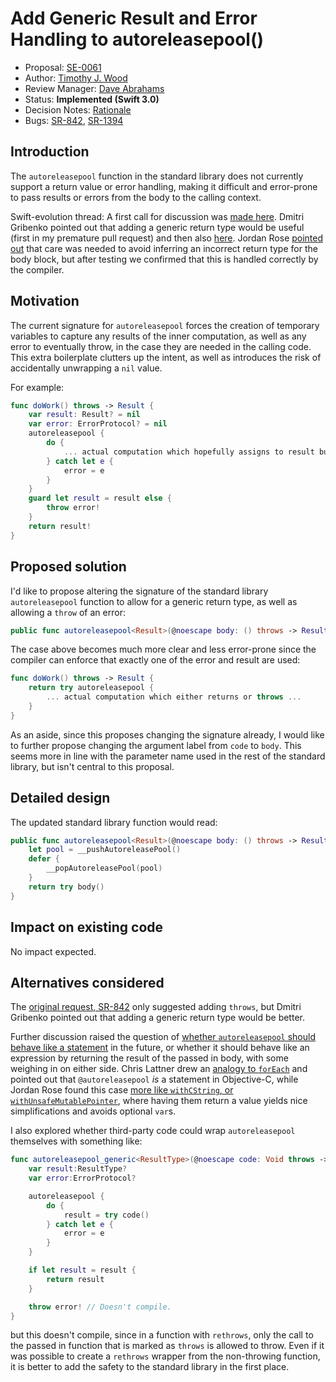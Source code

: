 # Add Generic Result and Error Handling to autoreleasepool()

* Proposal: [SE-0061](0061-autoreleasepool-signature.md)
* Author: [Timothy J. Wood](https://github.com/tjw)
* Review Manager: [Dave Abrahams](http://github.com/dabrahams)
* Status: **Implemented (Swift 3.0)**
* Decision Notes: [Rationale](https://forums.swift.org/t/accepted-se-0061-add-generic-result-and-error-handling-to-autoreleasepool/2425)
* Bugs: [SR-842](https://bugs.swift.org/browse/SR-842), [SR-1394](https://bugs.swift.org/browse/SR-1394)

## Introduction

The `autoreleasepool` function in the standard library does not currently
support a return value or error handling, making it difficult and error-prone
to pass results or errors from the body to the calling context.

Swift-evolution thread: A first call for discussion was
[made here](https://forums.swift.org/t/update-the-signature-of-objectivec-autoreleasepool-sr-842/1886).
Dmitri Gribenko pointed out that adding a generic return type would be useful
(first in my premature pull request) and then also [here](https://forums.swift.org/t/update-the-signature-of-objectivec-autoreleasepool-sr-842/1886/2).
Jordan Rose [pointed out](https://forums.swift.org/t/update-the-signature-of-objectivec-autoreleasepool-sr-842/1886/3)
that care was needed to avoid inferring an incorrect return type for the body
block, but after testing we confirmed that this is handled correctly by
the compiler.

## Motivation

The current signature for `autoreleasepool` forces the creation of temporary
variables to capture any results of the inner computation, as well as any error
to eventually throw, in the case they are needed in the calling code. This extra
boilerplate clutters up the intent, as well as introduces the risk of
accidentally unwrapping a `nil` value.

For example:

```swift
func doWork() throws -> Result {
    var result: Result? = nil
    var error: ErrorProtocol? = nil
    autoreleasepool {
        do {
            ... actual computation which hopefully assigns to result but might not ...
        } catch let e {
            error = e
        }
    }
    guard let result = result else {
        throw error!
    }
    return result!
}
```

## Proposed solution

I'd like to propose altering the signature of the standard library
`autoreleasepool` function to allow for a generic return type, as well as
allowing a `throw` of an error:

```swift
public func autoreleasepool<Result>(@noescape body: () throws -> Result) rethrows -> Result
```

The case above becomes much more clear and less error-prone since the compiler
can enforce that exactly one of the error and result are used:

```swift
func doWork() throws -> Result {
    return try autoreleasepool {
        ... actual computation which either returns or throws ...
    }
}
```

As an aside, since this proposes changing the signature already, I would like
to further propose changing the argument label from `code` to `body`. This seems
more in line with the parameter name used in the rest of the standard library,
but isn't central to this proposal.

## Detailed design

The updated standard library function would read:

```swift
public func autoreleasepool<Result>(@noescape body: () throws -> Result) rethrows -> Result {
    let pool = __pushAutoreleasePool()
    defer {
        __popAutoreleasePool(pool)
    }
    return try body()
}
```

## Impact on existing code

No impact expected.

## Alternatives considered

The [original request, SR-842](https://bugs.swift.org/browse/SR-842) only
suggested adding `throws`, but Dmitri Gribenko pointed out that adding a generic
return type would be better.

Further discussion raised the question of [whether `autoreleasepool` should
behave like a statement](https://forums.swift.org/t/update-the-signature-of-objectivec-autoreleasepool-sr-842/1886/13)
in the future, or whether it should behave like an expression by returning the
result of the passed in body, with some weighing in on either side.
Chris Lattner drew an [analogy to `forEach`](https://forums.swift.org/t/update-the-signature-of-objectivec-autoreleasepool-sr-842/1886/13)
and pointed out that `@autoreleasepool` *is* a statement in Objective-C, while
Jordan Rose found this case [more like `withCString`, or
`withUnsafeMutablePointer`](https://forums.swift.org/t/update-the-signature-of-objectivec-autoreleasepool-sr-842/1886/14),
where having them return a value yields nice simplifications and avoids optional
`var`s.

I also explored whether third-party code could wrap `autoreleasepool` themselves
with something like:

```swift
func autoreleasepool_generic<ResultType>(@noescape code: Void throws -> ResultType) rethrows -> ResultType {
    var result:ResultType?
    var error:ErrorProtocol?

    autoreleasepool {
        do {
            result = try code()
        } catch let e {
            error = e
        }
    }

    if let result = result {
        return result
    }

    throw error! // Doesn't compile.
}
```
  
but this doesn't compile, since in a function with `rethrows`, only the call to
the passed in function that is marked as `throws` is allowed to throw.
Even if it was possible to create a `rethrows` wrapper from the non-throwing
function, it is better to add the safety to the standard library in the
first place.
